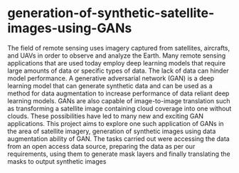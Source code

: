 # generation-of-synthetic-satellite-images-using-GANs

The field of remote sensing uses imagery captured 
from satellites, aircrafts, and UAVs in order to observe and 
analyze the Earth. Many remote sensing applications that are 
used today employ deep learning models that require large 
amounts of data or specific types of data. The lack of data can 
hinder model performance. A generative adversarial network 
(GAN) is a deep learning model that can generate synthetic data 
and can be used as a method for data augmentation to increase 
performance of data reliant deep learning models. GANs are also 
capable of image-to-image translation such as transforming a 
satellite image containing cloud coverage into one without clouds. 
These possibilities have led to many new and exciting GAN 
applications. This project aims to explore one such application of 
GANs in the area of satellite imagery, generation of synthetic 
images using data augmentation ability of GAN. The tasks carried 
out were accessing the data from an open access data source, 
preparing the data as per our requirements, using them to 
generate mask layers and finally translating the masks to output 
synthetic images

